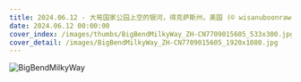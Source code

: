 ```yaml
---
title: 2024.06.12 - 大弯国家公园上空的银河，得克萨斯州，美国 (© wisanuboonrawd/Adobe Stock)
date: 2024.06.12 00:00:00
cover_index: /images/thumbs/BigBendMilkyWay_ZH-CN7709015605_533x300.jpg
cover_detail: /images/BigBendMilkyWay_ZH-CN7709015605_1920x1080.jpg
---
```


![BigBendMilkyWay](/images/BigBendMilkyWay_ZH-CN7709015605_1920x1080.jpg)

